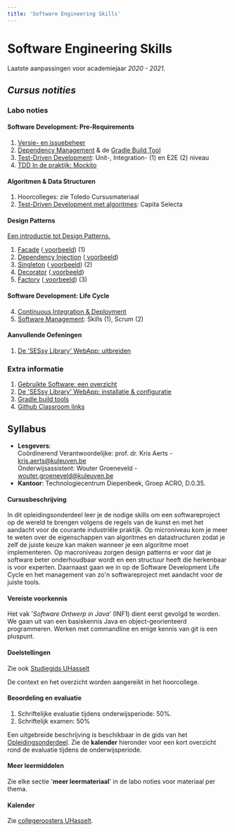 ```yaml
---
title: 'Software Engineering Skills'
---
```


# Software Engineering Skills

Laatste aanpassingen voor academiejaar _2020 - 2021_.

## _Cursus notities_

### Labo noties

#### Software Development: Pre-Requirements

1. [Versie- en issuebeheer](/versiebeheer)
2. [Dependency Management](/dependency-management) & de [Gradle Build Tool](/dependency-management/gradle/)
3. [Test-Driven Development](/tdd): Unit-, Integration- (1) en E2E (2) niveau
4. [TDD In de praktijk: Mockito](/tdd/mockito)

#### Algoritmen & Data Structuren

1. Hoorcolleges: zie Toledo Cursusmateriaal
2. [Test-Driven Development met algoritmes](/tdd/capita): Capita Selecta

#### Design Patterns

[Een introductie tot Design Patterns.](/patterns)

1. [Facade](/patterns/facade) ([<i class='fab fa-github'></i> voorbeeld](https://github.com/KULeuven-Diepenbeek/ses-patterns-facade-template)) (1)
2. [Dependency Injection](/patterns/di) ([<i class='fab fa-github'></i> voorbeeld](https://github.com/KULeuven-Diepenbeek/ses-patterns-di-template))
3. [Singleton](/patterns/singleton) ([<i class='fab fa-github'></i> voorbeeld](https://github.com/KULeuven-Diepenbeek/ses-patterns-singleton-template)) (2)
4. [Decorator](/patterns/decorator) ([<i class='fab fa-github'></i> voorbeeld](https://github.com/KULeuven-Diepenbeek/ses-patterns-decorator-template))
5. [Factory](/patterns/factory) ([<i class='fab fa-github'></i> voorbeeld](https://github.com/KULeuven-Diepenbeek/ses-patterns-factory-template)) (3)

#### Software Development: Life Cycle

4. [Continuous Integration &amp; Deployment](/lifecycle/ci)
5. [Software Management](/lifecycle/management): Skills (1), Scrum (2)

#### Aanvullende Oefeningen

1. [De 'SESsy Library' WebApp: uitbreiden](/extra/sessy-extending)

### Extra informatie

1. [Gebruikte Software: een overzicht](/extra/software)
1. [De 'SESsy Library' WebApp: installatie & configuratie](/extra/sessy)
2. [Gradle build tools](/dependency-management/gradle)
3. [<i class='fab fa-github'></i> Github Classroom links](/extra/github-classroom)

## Syllabus

- **Lesgevers**:<br/>
Coördinerend Verantwoordelijke: prof. dr. Kris Aerts - <a href="mailto:kris.aerts@kuleuven.be">kris.aerts@kuleuven.be</a><br/>
Onderwijsassistent: Wouter Groeneveld - <a href="mailto:wouter.groeneveld@kuleuven.be">wouter.groeneveld@kuleuven.be</a>
- **Kantoor**: Technologiecentrum Diepenbeek, Groep ACRO, D.0.35. 

#### Cursusbeschrijving

In dit opleidingsonderdeel leer je de nodige skills om een softwareproject op de wereld te brengen volgens de regels van de kunst en met het aandacht voor de courante industriële praktijk. Op microniveau kom je meer te weten over de eigenschappen van algoritmes en datastructuren zodat je zelf de juiste keuze kan maken wanneer je een algoritme moet implementeren. Op macroniveau zorgen design patterns er voor dat je software beter onderhoudbaar wordt en een structuur heeft die herkenbaar is voor experten. Daarnaast gaan we in op de Software Development Life Cycle en het management van zo'n softwareproject met aandacht voor de juiste tools. 

#### Vereiste voorkennis

Het vak '_Software Ontwerp in Java_' (INF1) dient eerst gevolgd te worden. We gaan uit van een basiskennis Java en object-georienteerd programmeren. Werken met commandline en enige kennis van git is een pluspunt.

#### Doelstellingen

Zie ook [Studiegids UHasselt](https://www.uhasselt.be/studiegids)
    
De context en het overzicht worden aangereikt in het hoorcollege.

#### Beoordeling en evaluatie

1. Schriftelijke evaluatie tijdens onderwijsperiode: 50%.
2. Schriftelijk examen: 50%

Een uitgebreide beschrijving is beschikbaar in de gids van het [Opleidingsonderdeel](https://uhintra03.uhasselt.be/studiegidswww/opleidingsonderdeel.aspx?a=2019&i=4083&n=4&t=01#anker31362). Zie de **kalender** hieronder voor een kort overzicht rond de evaluatie tijdens de onderwijsperiode.

#### Meer leermiddelen

Zie elke sectie '**meer leermateriaal**' in de labo noties voor materiaal per thema.

#### Kalender

Zie [collegeroosters UHasselt](http://collegeroosters.uhasselt.be).

